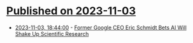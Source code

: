 # [Published on 2023-11-03](index.md)

* [2023-11-03, 18:44:00](https://science.slashdot.org/story/23/11/03/1845202/former-google-ceo-eric-schmidt-bets-ai-will-shake-up-scientific-research?utm_source=rss1.0mainlinkanon&utm_medium=feed) - [Former Google CEO Eric Schmidt Bets AI Will Shake Up Scientific Research](https://science.slashdot.org/story/23/11/03/1845202/former-google-ceo-eric-schmidt-bets-ai-will-shake-up-scientific-research?utm_source=rss1.0mainlinkanon&utm_medium=feed)
